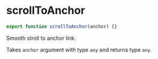 # scrollToAnchor

```js
export function scrollToAnchor(anchor) {}
```


Smooth stroll to anchor link.

Takes `anchor` argument with type `any` and returns type `any`.